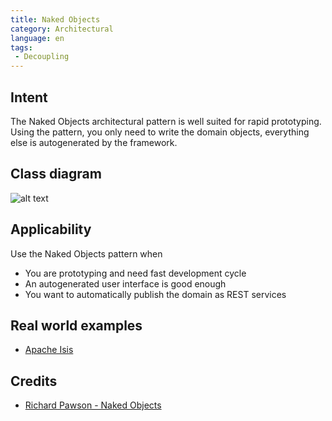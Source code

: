 ```yaml
---
title: Naked Objects
category: Architectural
language: en
tags:
 - Decoupling
---
```


## Intent
The Naked Objects architectural pattern is well suited for rapid
prototyping. Using the pattern, you only need to write the domain objects,
everything else is autogenerated by the framework.

## Class diagram
![alt text](./etc/naked-objects.png "Naked Objects")

## Applicability
Use the Naked Objects pattern when

* You are prototyping and need fast development cycle
* An autogenerated user interface is good enough
* You want to automatically publish the domain as REST services

## Real world examples

* [Apache Isis](https://isis.apache.org/)

## Credits

* [Richard Pawson - Naked Objects](http://downloads.nakedobjects.net/resources/Pawson%20thesis.pdf)
